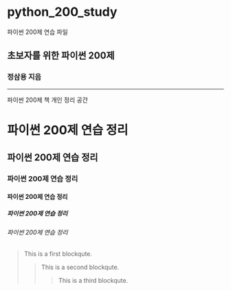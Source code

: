# python_200_study
파이썬 200제 연습 파일

## 초보자를 위한 파이썬 200제 
### 정삼용 지음
- - -
파이썬 200제 책 개인 정리 공간







# 파이썬 200제 연습 정리
## 파이썬 200제 연습 정리
### 파이썬 200제 연습 정리
#### 파이썬 200제 연습 정리
##### 파이썬 200제 연습 정리
###### 파이썬 200제 연습 정리

> This is a first blockqute.
>	> This is a second blockqute.
>	>	> This is a third blockqute.
